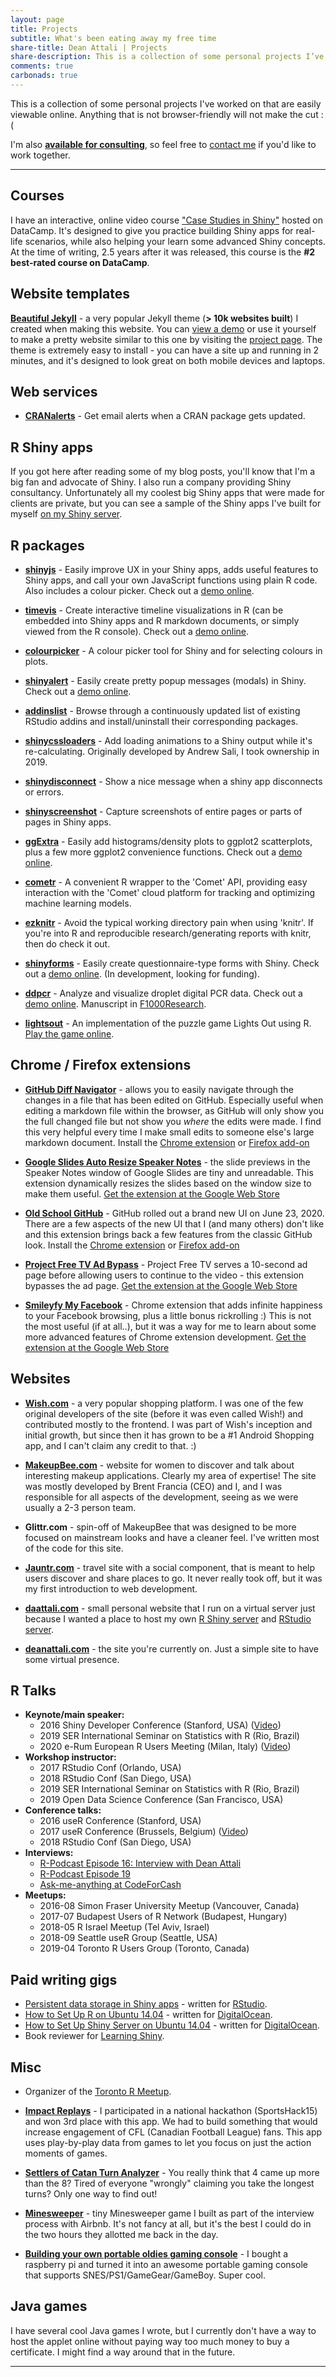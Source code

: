 ```yaml
---
layout: page
title: Projects
subtitle: What's been eating away my free time
share-title: Dean Attali | Projects
share-description: This is a collection of some personal projects I’ve worked on, including many open-source software that's used by tens of thousands of people.
comments: true
carbonads: true
---
```


This is a collection of some personal projects I've worked on that are easily viewable online. Anything that is not browser-friendly will not make the cut :(

I'm also [**available for consulting**](/shiny), so feel free to [contact me](/contact) if you'd like to work together. 


---

## Courses

I have an interactive, online video course ["Case Studies in Shiny"](https://www.datacamp.com/courses/building-web-applications-in-r-with-shiny-case-studies) hosted on DataCamp. It's designed to give you practice building Shiny apps for real-life scenarios, while also helping your learn some advanced Shiny concepts. At the time of writing, 2.5 years after it was released, this course is the __#2 best-rated course on DataCamp__.

## Website templates

 **[Beautiful Jekyll](https://beautifuljekyll.com/)** - a very popular Jekyll theme (__> 10k websites built__) I created when making this website.  You can [view a demo](https://beautifuljekyll.com/) or use it yourself to make a pretty website similar to this one by visiting the [project page](https://github.com/daattali/beautiful-jekyll#readme). The theme is extremely easy to install - you can have a site up and running in 2 minutes, and it's designed to look great on both mobile devices and laptops.

## Web services

- **[CRANalerts](https://cranalerts.com/)** - Get email alerts when a CRAN package gets updated.

## R Shiny apps

If you got here after reading some of my blog posts, you'll know that I'm a big fan and advocate of Shiny. I also run a company providing Shiny consultancy. Unfortunately all my coolest big Shiny apps that were made for clients are private, but you can see a sample of the Shiny apps I've built for myself [on my Shiny server](https://attalitech.com/#portfolio).

## R packages

- **[shinyjs](https://deanattali.com/shinyjs)** - Easily improve UX in your Shiny apps, adds useful features to Shiny apps, and call your own JavaScript functions using plain R code.  Also includes a colour picker.  Check out a [demo online](https://deanattali.com/shinyjs/demo). 

- **[timevis](https://github.com/daattali/timevis)** - Create interactive timeline visualizations in R (can be embedded into Shiny apps and R markdown documents, or simply viewed from the R console). Check out a [demo online](https://daattali.com/shiny/timevis-demo/).

- **[colourpicker](https://github.com/daattali/colourpicker)** - A colour picker tool for Shiny and for selecting colours in plots.

- **[shinyalert](https://github.com/daattali/shinyalert)** - Easily create pretty popup messages (modals) in Shiny. Check out a [demo online](https://daattali.com/shiny/shinyalert-demo/).

- **[addinslist](https://github.com/daattali/addinslist)** - Browse through a continuously updated list of existing RStudio addins and install/uninstall their corresponding packages.

- **[shinycssloaders](https://github.com/daattali/shinycssloaders)** - Add loading animations to a Shiny output while it's re-calculating. Originally developed by Andrew Sali, I took ownership in 2019.

- **[shinydisconnect](https://github.com/daattali/shinydisconnect)** - Show a nice message when a shiny app disconnects or errors.

- **[shinyscreenshot](https://github.com/daattali/shinyscreenshot)** - Capture screenshots of entire pages or parts of pages in Shiny apps.

- **[ggExtra](https://github.com/daattali/ggExtra)** - Easily add histograms/density plots to ggplot2 scatterplots, plus a few more ggplot2 convenience functions. Check out a [demo online](https://daattali.com/shiny/ggExtra-ggMarginal-demo/).

- **[cometr](https://github.com/daattali/cometr)** - A convenient R wrapper to the 'Comet' API, providing easy interaction with the 'Comet' cloud platform for tracking and optimizing machine learning models.

- **[ezknitr](https://github.com/daattali/ezknitr)** - Avoid the typical working directory pain when using 'knitr'. If you're into R and reproducible research/generating reports with knitr, then do check it out.

- **[shinyforms](https://github.com/daattali/shinyforms)** - Easily create questionnaire-type forms with Shiny. Check out a [demo online](https://daattali.com/shiny/mimic-google-form/). (In development, looking for funding).

- **[ddpcr](https://github.com/daattali/ddpcr)** - Analyze and visualize droplet digital PCR data. Check out a [demo online](https://daattali.com/shiny/ddpcr/). Manuscript in [F1000Research](https://f1000research.com/articles/5-1411/v1).

- **[lightsout](https://github.com/daattali/lightsout)** - An implementation of the puzzle game Lights Out using R. [Play the game online](https://daattali.com/shiny/lightsout/).

## Chrome / Firefox extensions

- **[GitHub Diff Navigator](https://github.com/daattali/github-diff-navigator-extension)** - allows you to easily navigate through the changes in a file that has been edited on GitHub.  Especially useful when editing a markdown file within the browser, as GitHub will only show you the full changed file but not show you *where* the edits were made. I find this very helpful every time I make small edits to someone else's large markdown document. Install the [Chrome extension](https://chrome.google.com/webstore/detail/github-diff-navigator/aoojogkiedabnddmokieplfnmjehlneo) or [Firefox add-on](https://addons.mozilla.org/addon/diff-navigator-for-github/)

- **[Google Slides Auto Resize Speaker Notes](https://github.com/daattali/gslides-betternotes-extension)** - the slide previews in the Speaker Notes window of Google Slides are tiny and unreadable. This extension dynamically resizes the slides based on the window size to make them useful. [Get the extension at the Google Web Store](https://chrome.google.com/webstore/detail/google-slides-auto-resize/piciggpbidhfbpefjjbomcgomanjfbeb)

- **[Old School GitHub](https://github.com/daattali/oldschool-github-extension)** - GitHub rolled out a brand new UI on June 23, 2020. There are a few aspects of the new UI that I (and many others) don't like and this extension brings back a few features from the classic GitHub look. Install the [Chrome extension](https://chrome.google.com/webstore/detail/old-school-github/blkkkhifjoiedclojflfcenbjigdajeb) or [Firefox add-on](https://addons.mozilla.org/addon/old-school-github/)

- **[Project Free TV Ad Bypass](https://github.com/daattali/pftv-ad-bypass-extension)** - Project Free TV serves a 10-second ad page before allowing users to continue to the video - this extension bypasses the ad page. [Get the extension at the Google Web Store](https://chrome.google.com/webstore/detail/project-free-tv-ad-bypass/modfjcgeknfglkdgckkomdcgokkjaadd)

- **[Smileyfy My Facebook](https://github.com/daattali/smileyfy-my-facebook-extension)** -  Chrome extension that adds infinite happiness to your Facebook browsing, plus a little bonus rickrolling :)  This is not the most useful (if at all..), but it was a way for me to learn about some more advanced features of Chrome extension development. [Get the extension at the Google Web Store](https://chrome.google.com/webstore/detail/smileyfy-my-facebook/ideagdnlnmgjdhhbelgadnakbhphljol)

## Websites

- **[Wish.com](https://wish.com)** - a very popular shopping platform. I was one of the few original developers of the site (before it was even called Wish!) and contributed mostly to the frontend. I was part of Wish's inception and initial growth, but since then it has grown to be a #1 Android Shopping app, and I can't claim any credit to that. :)

- **[MakeupBee.com](https://web.archive.org/web/20121223025414/https://www.makeupbee.com/looks.php)** - website for women to discover and talk about interesting makeup applications. Clearly my area of expertise! The site was mostly developed by Brent Francia (CEO) and I, and I was responsible for all aspects of the development, seeing as we were usually a 2-3 person team.

- **Glittr.com** - spin-off of MakeupBee that was designed to be more focused on mainstream looks and have a cleaner feel. I've written most of the code for this site.

- **[Jauntr.com](https://web.archive.org/web/20120309093005/https://www.jauntr.com/)** - travel site with a social component, that is meant to help users discover and share places to go. It never really took off, but it was my first introduction to web development.

- **[daattali.com](https://daattali.com)** - small personal website that I run on a virtual server just because I wanted a place to host my own [R Shiny server](https://daattali.com/shiny) and [RStudio server](https://daattali.com/rstudio).

- **[deanattali.com](https://deanattali.com)** - the site you're currently on.  Just a simple site to have some virtual presence.

## R Talks

- **Keynote/main speaker:**   
  - 2016 Shiny Developer Conference (Stanford, USA) ([Video](https://deanattali.com/shinyjs-shinydevcon-2016/))  
  - 2019 SER International Seminar on Statistics with R (Rio, Brazil)  
  - 2020 e-Rum European R Users Meeting (Milan, Italy) ([Video](https://www.youtube.com/watch?v=kbiCCRxmDm8)) 
- **Workshop instructor:**  
  - 2017 RStudio Conf (Orlando, USA)  
  - 2018 RStudio Conf (San Diego, USA)   
  - 2019 SER International Seminar on Statistics with R (Rio, Brazil)  
  - 2019 Open Data Science Conference (San Francisco, USA)  
- **Conference talks:**  
  - 2016 useR Conference (Stanford, USA)  
  - 2017 useR Conference (Brussels, Belgium) ([Video](https://www.youtube.com/watch?v=eq8TUOxpBpM))  
  - 2018 RStudio Conf (San Diego, USA)  
- **Interviews:**   
  - [R-Podcast Episode 16: Interview with Dean Attali](https://r-podcast.org/posts/the-r-podcast-episode-16-interview-with-dean-attali.html)   
  - [R-Podcast Episode 19](https://r-podcast.org/episode/019-talking-shiny-at-rstudio-conf-with-barbara-borges-and-dean-attali/)  
  - [Ask-me-anything at CodeForCash](https://codefor.cash/dean_attali_ama.php)  
- **Meetups:**  
  - 2016-08 Simon Fraser University Meetup (Vancouver, Canada)     
  - 2017-07 Budapest Users of R Network (Budapest, Hungary)  
  - 2018-05 R Israel Meetup (Tel Aviv, Israel)  
  - 2018-09 Seattle useR Group (Seattle, USA)  
  - 2019-04 Toronto R Users Group (Toronto, Canada)  

## Paid writing gigs

- [Persistent data storage in Shiny apps](https://shiny.rstudio.com/articles/persistent-data-storage.html) - written for [RStudio](https://www.rstudio.com/).
- [How to Set Up R on Ubuntu 14.04](https://www.digitalocean.com/community/tutorials/how-to-set-up-r-on-ubuntu-14-04) - written for [DigitalOcean](https://www.digitalocean.com/?refcode=358494f80b99).
- [How to Set Up Shiny Server on Ubuntu 14.04](https://www.digitalocean.com/community/tutorials/how-to-set-up-shiny-server-on-ubuntu-14-04) - written for [DigitalOcean](https://www.digitalocean.com/?refcode=358494f80b99).
- Book reviewer for [Learning Shiny](https://www.packtpub.com/application-development/learning-shiny).

## Misc

- Organizer of the [Toronto R Meetup](https://www.meetup.com/en-AU/Greater-Toronto-Area-GTA-R-Users-Group/).

- **[Impact Replays](https://daattali.com/shiny/cfl/)** - I participated in a national hackathon (SportsHack15) and won 3rd place with this app. We had to build something that would increase engagement of CFL (Canadian Football League) fans. This app uses play-by-play data from games to let you focus on just the action moments of games.

- **[Settlers of Catan Turn Analyzer](https://deanattali.com/settlers-catan-turn-analyzer/)** - You really think that 4 came up more than the 8? Tired of everyone "wrongly" claiming you take the longest turns? Only one way to find out!

- **[Minesweeper](/files/Minesweeper)** - tiny Minesweeper game I built as part of the interview process with Airbnb.  It's not fancy at all, but it's the best I could do in the two hours they allotted me back in the day.

- **[Building your own portable oldies gaming console](https://github.com/daattali/rasperry-pi-gaming-console-setup)** - I bought a raspberry pi and turned it into an awesome portable gaming console that supports SNES/PS1/GameGear/GameBoy.  Super cool.

## Java games

I have several cool Java games I wrote, but I currently don't have a way to host the applet online without paying way too much money to buy a certificate.  I might find a way around that in the future.

---
